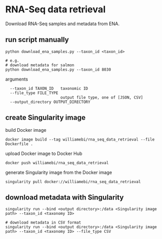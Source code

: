 # RNA-Seq data retrieval

Download RNA-Seq samples and metadata from ENA.


## run script manually

```
python download_ena_samples.py --taxon_id <taxon_id>

# e.g.
# download metadata for salmon
python download_ena_samples.py --taxon_id 8030
```

arguments
```
  --taxon_id TAXON_ID   taxonomic ID
  --file_type FILE_TYPE
                        output file type, one of [JSON, CSV]
  --output_directory OUTPUT_DIRECTORY
```


## create Singularity image

build Docker image
```
docker image build --tag williamebi/rna_seq_data_retrieval --file Dockerfile .
```

upload Docker image to Docker Hub
```
docker push williamebi/rna_seq_data_retrieval
```

generate Singularity image from the Docker image
```
singularity pull docker://williamebi/rna_seq_data_retrieval
```


## download metadata with Singularity

```
singularity run --bind <output directory>:/data <Singularity image path> --taxon_id <taxonomy ID>

# download metadata in CSV format
singularity run --bind <output directory>:/data <Singularity image path> --taxon_id <taxonomy ID> --file_type CSV
```
